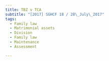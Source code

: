 ```yaml
---
title: TBZ v TCA 
subtitle: "[2017] SGHCF 18 / 28\_July\_2017"
tags:
  - Family law
  - Matrimonial assets
  - Division
  - Family law
  - Maintenance
  - Assessment

---
```


